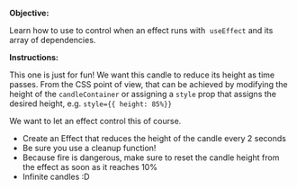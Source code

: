 <p><strong>Objective:</strong></p>
<p>Learn how to use to control when an effect runs with&nbsp; <code>useEffect</code> and its array of dependencies.</p>
<p><strong>Instructions:</strong>&nbsp;</p>
<p>This one is just for fun! We want this candle to reduce its height as time passes. From the CSS point of view, that can be achieved by modifying the height of the&nbsp;<code>candleContainer</code> or assigning a <code>style</code> prop that assigns the desired height, e.g. <code>style={{ height: 85%}}</code></p>
<p>We want to let an effect control this of course.</p>
<ul>
<li>Create an Effect that reduces the height of the candle every 2 seconds</li>
<li>Be sure you use a cleanup function!</li>
<li>Because fire is dangerous, make sure to reset the candle height from the effect as soon as it reaches 10%</li>
<li>Infinite candles :D&nbsp;</li>
</ul>